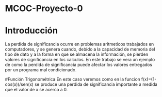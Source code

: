 # MCOC-Proyecto-0

# Introducción
La perdida de significancia ocurre en problemas aritmeticos trabajados en computadores, y se genera cuando, debido a la capacidad de memoria del tipo de dato y a la forma en que se almacena la información, se pierden valores de significancia en los calculos. En este trabajo se vera un ejemplo de como la perdida de significancia puede afectar los valores entregados por un programa mal condicionado.

#Función Trigonométrica
En este caso veremos como en la funcion f(x)=(1-cos(x))/sen(x) se produce una perdida de significancia importante a medida que el valor de x se acerca a 0.


